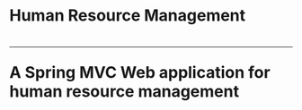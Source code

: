 <h1> Human Resource Management <h1>
<hr>

A Spring MVC Web application for human resource management

